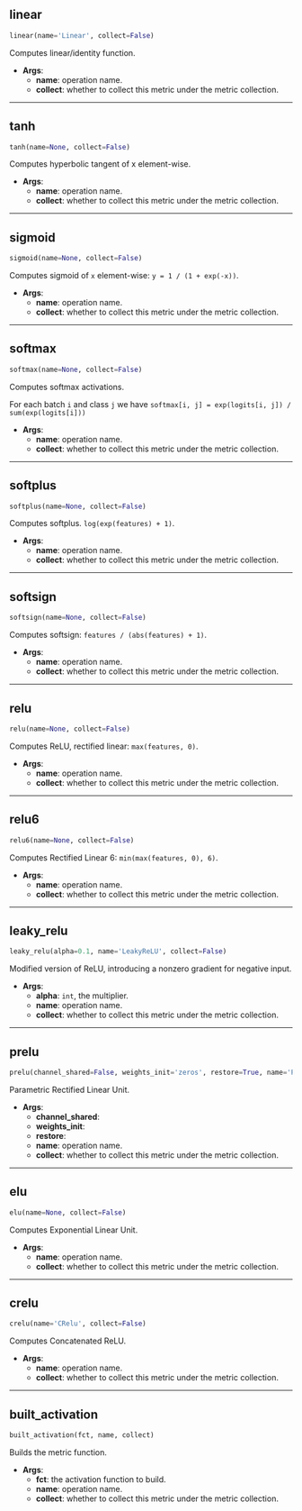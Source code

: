 ## linear


```python
linear(name='Linear', collect=False)
```


Computes linear/identity function.

- __Args__:
	- __name__: operation name.
	- __collect__: whether to collect this metric under the metric collection.


----

## tanh


```python
tanh(name=None, collect=False)
```


Computes hyperbolic tangent of x element-wise.

- __Args__:
	- __name__: operation name.
	- __collect__: whether to collect this metric under the metric collection.


----

## sigmoid


```python
sigmoid(name=None, collect=False)
```


Computes sigmoid of `x` element-wise: `y = 1 / (1 + exp(-x))`.

- __Args__:
	- __name__: operation name.
	- __collect__: whether to collect this metric under the metric collection.


----

## softmax


```python
softmax(name=None, collect=False)
```


Computes softmax activations.

For each batch `i` and class `j` we have
	`softmax[i, j] = exp(logits[i, j]) / sum(exp(logits[i]))`

- __Args__:
	- __name__: operation name.
	- __collect__: whether to collect this metric under the metric collection.


----

## softplus


```python
softplus(name=None, collect=False)
```


Computes softplus. `log(exp(features) + 1)`.

- __Args__:
	- __name__: operation name.
	- __collect__: whether to collect this metric under the metric collection.


----

## softsign


```python
softsign(name=None, collect=False)
```


Computes softsign: `features / (abs(features) + 1)`.

- __Args__:
	- __name__: operation name.
	- __collect__: whether to collect this metric under the metric collection.


----

## relu


```python
relu(name=None, collect=False)
```


Computes ReLU, rectified linear: `max(features, 0)`.

- __Args__:
	- __name__: operation name.
	- __collect__: whether to collect this metric under the metric collection.


----

## relu6


```python
relu6(name=None, collect=False)
```


Computes Rectified Linear 6: `min(max(features, 0), 6)`.

- __Args__:
	- __name__: operation name.
	- __collect__: whether to collect this metric under the metric collection.


----

## leaky_relu


```python
leaky_relu(alpha=0.1, name='LeakyReLU', collect=False)
```


Modified version of ReLU, introducing a nonzero gradient for negative input.

- __Args__:
	- __alpha__: `int`, the multiplier.
	- __name__: operation name.
	- __collect__: whether to collect this metric under the metric collection.


----

## prelu


```python
prelu(channel_shared=False, weights_init='zeros', restore=True, name='PReLU', collect=False)
```


Parametric Rectified Linear Unit.

- __Args__:
	- __channel_shared__:
	- __weights_init__:
	- __restore__:
	- __name__: operation name.
	- __collect__: whether to collect this metric under the metric collection.


----

## elu


```python
elu(name=None, collect=False)
```


Computes Exponential Linear Unit.

- __Args__:
	- __name__: operation name.
	- __collect__: whether to collect this metric under the metric collection.


----

## crelu


```python
crelu(name='CRelu', collect=False)
```


Computes Concatenated ReLU.

- __Args__:
	- __name__: operation name.
	- __collect__: whether to collect this metric under the metric collection.


----

## built_activation


```python
built_activation(fct, name, collect)
```


Builds the metric function.

- __Args__:
	- __fct__: the activation function to build.
	- __name__: operation name.
	- __collect__: whether to collect this metric under the metric collection.
